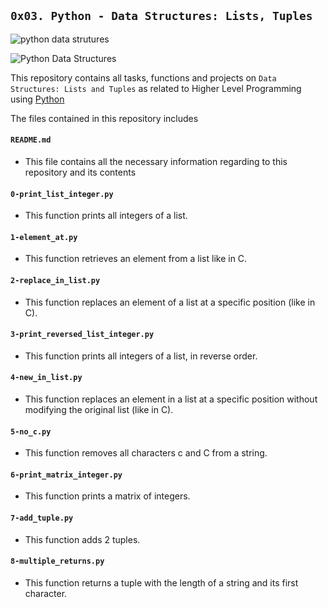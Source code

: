 ## `0x03. Python - Data Structures: Lists, Tuples`

![python data strutures](https://cdn.corporatefinanceinstitute.com/assets/python-data-structures.png)

![Python Data Structures](https://media.geeksforgeeks.org/wp-content/uploads/20211021164218/pythondatastructuresmin.png)

This repository contains all tasks, functions and projects on `Data Structures: Lists and Tuples` as related to Higher Level Programming using [Python](https://en.wikipedia.org/wiki/Python_(programming_language))

The files contained in this repository includes

#### `README.md`
  - This file contains all the necessary information regarding to this repository and its contents

#### `0-print_list_integer.py`
  - This function prints all integers of a list.

#### `1-element_at.py`
  - This function retrieves an element from a list like in C.

#### `2-replace_in_list.py`
  - This  function replaces an element of a list at a specific position (like in C).

#### `3-print_reversed_list_integer.py`
  - This function prints all integers of a list, in reverse order.

#### `4-new_in_list.py`
  - This function replaces an element in a list at a specific position without modifying the original list (like in C).

#### `5-no_c.py`
  - This function removes all characters c and C from a string.

#### `6-print_matrix_integer.py`
  - This function prints a matrix of integers.

#### `7-add_tuple.py`
  - This function adds 2 tuples.

#### `8-multiple_returns.py`
  - This function returns a tuple with the length of a string and its first character.
